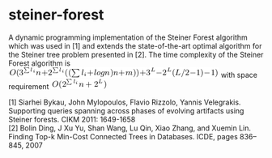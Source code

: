 # steiner-forest
A dynamic programming implementation of the Steiner Forest algorithm which was used in [1] and extends the state-of-the-art optimal algorithm
for the Steiner tree problem presented in [2]. The time complexity of the Steiner Forest algorithm is ![Alt text](/img/time_complexity.png?raw=true) with space requirement ![Alt text](/img/space_complexity.png?raw=true)

[1] Siarhei Bykau, John Mylopoulos, Flavio Rizzolo, Yannis Velegrakis. Supporting queries spanning across phases of evolving artifacts using Steiner forests. CIKM 2011: 1649-1658<br />
[2] Bolin Ding, J Xu Yu, Shan Wang, Lu Qin, Xiao Zhang, and Xuemin Lin. Finding Top-k Min-Cost Connected Trees in Databases. ICDE, pages 836–845, 2007
